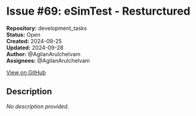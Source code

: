 # Issue #69: eSimTest - Resturctured

**Repository:** development_tasks  
**Status:** Open  
**Created:** 2024-09-25  
**Updated:** 2024-09-28  
**Author:** @AgilanArulchelvam  
**Assignees:** @AgilanArulchelvam  

[View on GitHub](https://github.com/Simtestlab/development_tasks/issues/69)

## Description

*No description provided.*